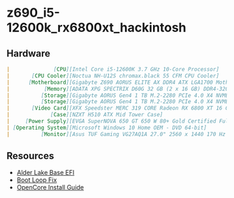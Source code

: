 # z690_i5-12600k_rx6800xt_hackintosh

## Hardware

```md
|              [CPU][Intel Core i5-12600K 3.7 GHz 10-Core Processor]
|       [CPU Cooler][Noctua NH-U12S chromax.black 55 CFM CPU Cooler]
|      [Motherboard][Gigabyte Z690 AORUS ELITE AX DDR4 ATX LGA1700 Motherboard]
|           [Memory][ADATA XPG SPECTRIX D60G 32 GB (2 x 16 GB) DDR4-3200 CL16 Memory]
|          [Storage][Gigabyte AORUS Gen4 1 TB M.2-2280 PCIe 4.0 X4 NVME Solid State Drive]
|          [Storage][Gigabyte AORUS Gen4 1 TB M.2-2280 PCIe 4.0 X4 NVME Solid State Drive]
|       [Video Card][XFX Speedster MERC 319 CORE Radeon RX 6800 XT 16 GB Video Card]
|             [Case][NZXT H510 ATX Mid Tower Case]
|     [Power Supply][EVGA SuperNOVA 650 GT 650 W 80+ Gold Certified Fully Modular ATX Power Supply]
| [Operating System][Microsoft Windows 10 Home OEM - DVD 64-bit]
|          [Monitor][Asus TUF Gaming VG27AQ1A 27.0" 2560 x 1440 170 Hz Monitor]
```

## Resources
- [Alder Lake Base EFI](https://github.com/luchina-gabriel/BASE-EFI-INTEL-DESKTOP-12THGEN-ALDER-LAKE)
- [Boot Loop Fix](https://www.reddit.com/r/hackintosh/comments/pwybqo/boot_loop_into_recovery_with_1015_installer_and/)
- [OpenCore Install Guide](https://dortania.github.io/OpenCore-Install-Guide/)